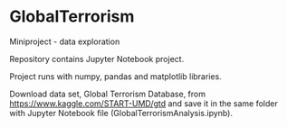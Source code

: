 # GlobalTerrorism
Miniproject - data exploration

Repository contains Jupyter Notebook project.

Project runs with numpy, pandas and matplotlib libraries.

Download data set, Global Terrorism Database, from https://www.kaggle.com/START-UMD/gtd and save it 
in the same folder with Jupyter Notebook file (GlobalTerrorismAnalysis.ipynb).

